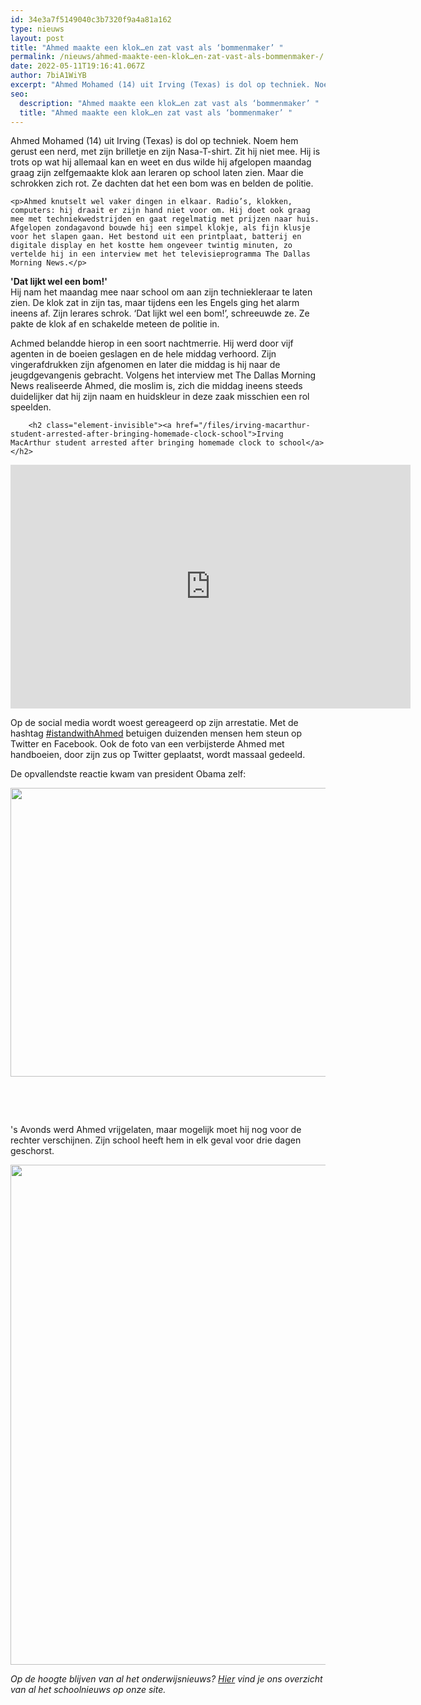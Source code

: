```yaml
---
id: 34e3a7f5149040c3b7320f9a4a81a162
type: nieuws
layout: post
title: "Ahmed maakte een klok…en zat vast als ‘bommenmaker’ "
permalink: /nieuws/ahmed-maakte-een-klok…en-zat-vast-als-bommenmaker-/
date: 2022-05-11T19:16:41.067Z
author: 7biA1WiYB
excerpt: "Ahmed Mohamed (14) uit Irving (Texas) is dol op techniek. Noem hem gerust een nerd, met zijn brilletje en zijn Nasa-T-shirt. Zit hij niet mee. Hij is trots op wat hij allemaal kan en weet en dus wilde hij afgelopen maandag graag zijn zelfgemaakte klok aan leraren op school laten zien. Maar die schrokken zich rot. Ze dachten dat het een bom was en belden de politie.  "
seo:
  description: "Ahmed maakte een klok…en zat vast als ‘bommenmaker’ "
  title: "Ahmed maakte een klok…en zat vast als ‘bommenmaker’ "
---
```

Ahmed Mohamed (14) uit Irving (Texas) is dol op techniek. Noem hem gerust een nerd, met zijn brilletje en zijn Nasa-T-shirt. Zit hij niet mee. Hij is trots op wat hij allemaal kan en weet en dus wilde hij afgelopen maandag graag zijn zelfgemaakte klok aan leraren op school laten zien. Maar die schrokken zich rot. Ze dachten dat het een bom was en belden de politie.  

    <p>Ahmed knutselt wel vaker dingen in elkaar. Radio’s, klokken, computers: hij draait er zijn hand niet voor om. Hij doet ook graag mee met techniekwedstrijden en gaat regelmatig met prijzen naar huis. Afgelopen zondagavond bouwde hij een simpel klokje, als fijn klusje voor het slapen gaan. Het bestond uit een printplaat, batterij en digitale display en het kostte hem ongeveer twintig minuten, zo vertelde hij in een interview met het televisieprogramma The Dallas Morning News.</p>
<p><strong>'Dat lijkt wel een bom!'</strong><br>Hij nam het maandag mee naar school om aan zijn techniekleraar te laten zien. De klok zat in zijn tas, maar tijdens een les Engels ging het alarm ineens af. Zijn lerares schrok. ‘Dat lijkt wel een bom!’, schreeuwde ze. Ze pakte de klok af en schakelde meteen de politie in. </p>
<p>Achmed belandde hierop in een soort nachtmerrie. Hij werd door vijf agenten in de boeien geslagen en de hele middag verhoord. Zijn vingerafdrukken zijn afgenomen en later die middag is hij naar de jeugdgevangenis gebracht. Volgens het interview met The Dallas Morning News realiseerde Ahmed, die moslim is, zich die middag ineens steeds duidelijker dat hij zijn naam en huidskleur in deze zaak misschien een rol speelden. </p>
<p><div class="media media-element-container media-default"><div id="file-11478" class="file file-video file-video-youtube">

        <h2 class="element-invisible"><a href="/files/irving-macarthur-student-arrested-after-bringing-homemade-clock-school">Irving MacArthur student arrested after bringing homemade clock to school</a></h2>
    
  
  <div class="content">
    <div class="media-youtube-video media-element file-default media-youtube-1">
  <iframe class="media-youtube-player" width="640" height="390" title="Irving MacArthur student arrested after bringing homemade clock to school" src="https://www.youtube.com/embed/3mW4w0Y1OXE?wmode=opaque&controls=" name="Irving MacArthur student arrested after bringing homemade clock to school" frameborder="0" allowfullscreen="">Video van Irving MacArthur student arrested after bringing homemade clock to school</iframe>
</div>
  </div>

  
</div>
</div>
<p>Op de social media wordt woest gereageerd op zijn arrestatie. Met de hashtag <a href="https://twitter.com/search?f=tweets&amp;vertical=default&amp;q=%23istandwithahmed&amp;src=typd">#istandwithAhmed</a> betuigen duizenden mensen hem steun op Twitter en Facebook. Ook de foto van een verbijsterde Ahmed met handboeien, door zijn zus op Twitter geplaatst, wordt massaal gedeeld.</p>
<p>De opvallendste reactie kwam van president Obama zelf:<div class="media media-element-container media-default"><div id="file-11502" class="file file-image file-image-jpeg">

        
  
  <div class="content">
    <img height="462" width="727" class="media-element file-default" src="https://7dagen.netlify.app/sites/default/files/FullSizeRender_0.jpg" alt="">  </div>

  
</div>
</div>
<p> </p>
<p> </p>
<p>'s Avonds werd Ahmed vrijgelaten, maar mogelijk moet hij nog voor de rechter verschijnen. Zijn school heeft hem in elk geval voor drie dagen geschorst. </p>
<p><div class="media media-element-container media-default"><div id="file-11482" class="file file-image file-image-jpeg">

        
  
  <div class="content">
    <img title="Foto: Twitter.com/@anildash" height="800" width="600" class="media-element file-default" src="https://7dagen.netlify.app/sites/default/files/CPAFMKrUkAABI2a.jpg" alt="">  </div>

  
</div>
</div>
<p><em>Op de hoogte blijven van al het onderwijsnieuws? <a href="https://7dagen.netlify.app/onderwijsnieuws">Hier</a> vind je ons overzicht van al het schoolnieuws op onze site.</em></p>  
